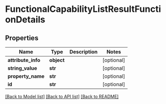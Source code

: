 # FunctionalCapabilityListResultFunctionDetails

## Properties
Name | Type | Description | Notes
------------ | ------------- | ------------- | -------------
**attribute_info** | **object** |  | [optional] 
**string_value** | **str** |  | [optional] 
**property_name** | **str** |  | [optional] 
**id** | **str** |  | [optional] 

[[Back to Model list]](../README.md#documentation-for-models) [[Back to API list]](../README.md#documentation-for-api-endpoints) [[Back to README]](../README.md)


